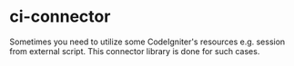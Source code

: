 ci-connector
============

Sometimes you need to utilize some CodeIgniter's resources e.g. session from external script. This connector library is done for such cases.